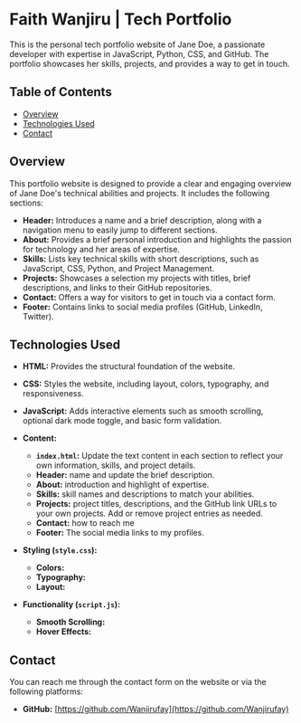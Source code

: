 # Faith Wanjiru | Tech Portfolio

This is the personal tech portfolio website of Jane Doe, a passionate developer with expertise in JavaScript, Python, CSS, and GitHub. The portfolio showcases her skills, projects, and provides a way to get in touch.

## Table of Contents

* [Overview](#overview)
* [Technologies Used](#technologies-used)
* [Contact](#contact)

## Overview

This portfolio website is designed to provide a clear and engaging overview of Jane Doe's technical abilities and projects. It includes the following sections:

* **Header:** Introduces a name and a brief description, along with a navigation menu to easily jump to different sections.
* **About:** Provides a brief personal introduction and highlights the passion for technology and her areas of expertise.
* **Skills:** Lists key technical skills with short descriptions, such as JavaScript, CSS, Python, and Project Management.
* **Projects:** Showcases a selection my projects with titles, brief descriptions, and links to their GitHub repositories.
* **Contact:** Offers a way for visitors to get in touch via a contact form.
* **Footer:** Contains links to social media profiles (GitHub, LinkedIn, Twitter).

## Technologies Used

* **HTML:** Provides the structural foundation of the website.
* **CSS:** Styles the website, including layout, colors, typography, and responsiveness.
* **JavaScript:** Adds interactive elements such as smooth scrolling, optional dark mode toggle, and basic form validation.

* **Content:**
    * **`index.html`:** Update the text content in each section to reflect your own information, skills, and project details.
    * **Header:** name and update the brief description.
    * **About:** introduction and highlight of expertise.
    * **Skills:** skill names and descriptions to match your abilities.
    * **Projects:** project titles, descriptions, and the GitHub link URLs to your own projects. Add or remove project entries as needed.
    * **Contact:** how to reach me
    * **Footer:** The social media links to my profiles.
* **Styling (`style.css`):**
    * **Colors:** 
    * **Typography:** 
    * **Layout:** 
* **Functionality (`script.js`):**
    * **Smooth Scrolling:**
    * **Hover Effects:**


## Contact

You can reach me through the contact form on the website or via the following platforms:

* **GitHub:** [https://github.com/Wanjirufay](https://github.com/Wanjirufay)

